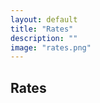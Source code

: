 ```yaml
---
layout: default
title: "Rates"
description: ""
image: "rates.png"
---
```


<style>

@font-face {
  font-family: "sfr";
  src: url("./fonts/SFRounded/SFRounded-Semibold.ttf");
}

#list * {
  font-family: "sfr";
}

#list {
  display: grid;
  width: auto;
  height: max-content;
  grid-template-columns: repeat(1,1fr);
  margin: 0 2vmin 2vmin 0;
  user-select: none;
  --fw: min(calc(100vw - 56px),980px)
}

@media screen and (width > 100px) {
  #list {
    grid-template-columns: repeat(1,1fr);
    --font: var(--fw);
  }
}
@media screen and (width > 300px) {
  #list {
    grid-template-columns: repeat(2,1fr);
    --font: calc(var(--fw)/2);
  }
}
@media screen and (width > 600px) {
  #list {
    grid-template-columns: repeat(3,1fr);
    --font: calc(var(--fw)/3);
  }
}
@media screen and (width > 800px) {
  #list {
    grid-template-columns: repeat(4,1fr);
    --font: calc(var(--fw)/4);
  }
}

#list .item {
  height: min-content;
  margin: 2vmin 0 0 2vmin;
}

#list .item .content {
  background-color: var(--md-sys-color-surface);
  position: relative;
  width: 100%;
  aspect-ratio: 1;
  border-radius: 10%;
  outline: 1px solid var(--md-sys-color-outline-variant);
}

#list .item .content .info {
  position: absolute;
  width: 100%;
  height: 30%;
  display: flex;
  padding: 5%;
}

#list .item .content .info .names {
  display: flex;
  flex-direction: column;
  height: 100%;
  margin-left: auto;
  padding-right: 5%;
  text-align: right;
}

#list .item .content .info .names .name {
  font-size: calc(var(--font)/100*8);
  font-weight: 500;
}

#list .item .content .info .names .slug {
  font-size: calc(var(--font)/100*6);
  font-weight: 500;
  color: var(--md-sys-color-outline);
}

#list .item .content .info .image {
  height: 100%;
  aspect-ratio: 1;
  padding: 2%;
}

#list .item .content .info .image img {
  width: 100%;
  height: 100%;
}

#list .item .content .info .image div {
  background-color: #fc0;
  width: 100%;
  height: 100%;
  border-radius: 50%;
}

#list .item .content .price {
  position: absolute;
  bottom: 0;
  left: 0;
  width: 100%;
  padding: 8.5% 10%;
  font-size: calc(var(--font)/100*12);
  font-weight: 600;
  z-index: 2;
}

#list .item .content .chart {
  position: absolute;
  width: 100%;
  height: 100%;
  z-index: 1;
}

#list .item .content .change {
  color: var(--md-sys-color-outline);
  position: absolute;
  bottom: 0;
  left: 0;
  padding: 27% 10%;
  font-size: calc(var(--font)/100*7);
  font-weight: 600;
}

#list .item .content .change.green {
  color: #16C784;
}
#list .item .content .change.red {
  color: #EA3943;
}

#list .item .content .limage {
  position: absolute;
  top: 6%;
  left: 6%;
  width: 17.5%;
  height: 17.5%;
  border-radius: 50%;
}

#list .item .content .lname {
  position: absolute;
  top: 6%;
  right: 6%;
  width: 60%;
  height: 10%;
  border-radius: calc(var(--font)/100*5);
}

#list .item .content .lslug {
  position: absolute;
  top: 20%;
  right: 6%;
  width: 25%;
  height: 8%;
  border-radius: calc(var(--font)/100*5);
}

#list .item .content .lprice {
  position: absolute;
  bottom: 10%;
  left: 10%;
  width: 80%;
  height: 15%;
  border-radius: calc(var(--font)/100*5);
}

.limage,.lname,.lslug,.lprice {
  background: linear-gradient(to right,var(--md-sys-color-outline-variant),var(--md-sys-color-surface-container),var(--md-sys-color-outline-variant));
  width: 100%;
  background-size: 400%;
  animation: loading 8s infinite;
  animation-fill-mode: forwards;
  animation-timing-function: linear;
}

@keyframes loading {
  0% { background-position:   0%; }
  100% { background-position: 400%; }
}
  
</style>

## Rates

<div id="list"></div>

<script>

const types = ["gold","currency","cryptocurrency"];

const items = [
  {
    type: 1,
    name: "دلار آمریکا",
    ename: "US Dollar",
    slug: "USD",
    icon: "us"
  },
  {
    type: 2,
    name: "بیت کوین",
    ename: "Bitcoin",
    slug: "BTC",
    icon: "btc"
  },
  {
    type: 2,
    name: "اتریوم",
    ename: "Ethereum",
    slug: "ETH",
    icon: "eth"
  },
  {
    type: 1,
    name: "یورو",
    ename: "Euro",
    slug: "EUR",
    icon: "eu"
  },
  {
    type: 1,
    name: "پوند انگلستان",
    ename: "British Pound",
    slug: "GBP",
    icon: "gb"
  },
  {
    type: 1,
    name: "روبل روسیه",
    ename: "Russian Ruble",
    slug: "RUB",
    icon: "ru"
  },
  {
    type: 1,
    name: "ریال عمان",
    ename: "Omani Rial",
    slug: "OMR",
    icon: "om"
  },
  {
    type: 1,
    name: "یوان چین",
    ename: "Chinese Yuan",
    slug: "CNY",
    icon: "cn"
  },
  {
    type: 0,
    name: "انس طلا",
    ename: "Gold",
    slug: "XAUUSD",
    icon: "gold",
    unit: "usd"
  },
  {
    type: 0,
    name: "مثقال طلا",
    ename: "Mithqal",
    slug: "MITHQAL",
    icon: "gold"
  },
  {
    type: 0,
    name: "طلا 18 عیار",
    ename: "Gold18",
    slug: "GOLD18",
    icon: "gold"
  },
  {
    type: 0,
    name: "سکه بهار آزادی",
    ename: "Azadi",
    slug: "AZADI",
    icon: "gold"
  }
];

const format_num = (n) => {
  const format = (value,suffix) => {
    //const str = (value).toFixed(2);
    //return (str.endsWith(".00")?parseInt(value):str.replace(/\.?0+$/,""))+suffix;
    return Math.round(value*100)/100+suffix;
  };
  if (n>=1_000_000_000) {
    return format(n/1_000_000_000,"T");
  } else if (n>=1_000_000) {
    return format(n/1_000_000,"M");
  } else {
    return n.toLocaleString();
  }
};

const format_num1 = (n) => {
  const format = (value,suffix) => {
    //const str = (value).toFixed(2);
    //return (str.endsWith(".00")?parseInt(value):str.replace(/\.?0+$/,""))+suffix;
    return Math.round(value*100)/100+suffix;
  };
  if (n>=1_000_000_000) {
    return format(n/1_000_000_000,"T");
  } else if (n>=1_000_000) {
    return format(n/1_000_000,"M");
  } else if (n>=1_000) {
    return format(n/1_000,"K");
  } else {
    return n.toLocaleString();
  }
};

const load_items = (data) => {
  if (!data.error) {
    list.innerHTML = "";
    for (let i=0;i<items.length;i++) {
      const item = items[i];
      const info = data["currencies"].find(e=>e.name==item.name);
      list.innerHTML += `
      <div class="item">
        <div class="content">
          <div class="info">
            <div class="image">${item.type==0?"<div></div>":`<img src="../api/icons/${item.icon}.svg">`}</div>
            <div class="names">
              <div class="name">
                ${item.ename}
              </div>
              <div class="slug">
                ${item.slug}
              </div>
            </div>
          </div>
          <div class="price">${(item.unit=="usd"?"$":"")+format_num(info.price)}</div>
          <div class="change ${(parseFloat(info.change_percent)>0?" green\">↑":(parseFloat(info.change_percent)==0?"\">~":"red\">↓"))+format_num1(Math.abs(info.change_percent))+""}</div>
        </div>
      </div>`;
    }
  }
}

const calc_change = (a,b) => {
  return Math.round((b-a)/a*100);
}

window.onload = async () => {
  for (let i=0;i<10;i++) {
  list.innerHTML += `
    <div class="item">
      <div class="content">
        <div class="limage"></div>
        <div class="lname"></div>
        <div class="lslug"></div>
        <div class="lprice"></div>
      </div>
    </div>`;
  }
  const json = await fetch("https://raw.githubusercontent.com/CertMusashi/Chand-api/refs/heads/main/arz.json");
  const data = await json.json();

  const yesterday = new Date(new Date().getTime()-24*60*60*1000);
  const until = new Date(yesterday.getTime()+10*60*1000).toISOString();
  const res = await fetch(`https://api.github.com/repos/CertMusashi/Chand-api/commits?path=arz.json&until=${until}&per_page=1`);
  const commits = await res.json();
  const target = yesterday.getTime();
  for (const commit of commits) {
    const time = new Date(commit.commit.committer.date).getTime();
    const res = await fetch(`https://raw.githubusercontent.com/CertMusashi/Chand-api/${commit.sha}/arz.json`);
    const data1 = await res.json();
    for (let i=0;i<data.currencies.length;i++) {
      data.currencies[i].change_percent = ((data.currencies[i]||data1.currencies[i]).price-(data1.currencies[i]||data.currencies[i]).price);
    }
  }
  load_items(data);
}

</script>
